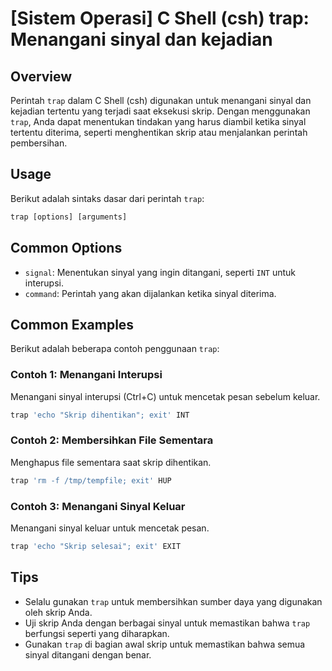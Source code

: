 # [Sistem Operasi] C Shell (csh) trap: Menangani sinyal dan kejadian

## Overview
Perintah `trap` dalam C Shell (csh) digunakan untuk menangani sinyal dan kejadian tertentu yang terjadi saat eksekusi skrip. Dengan menggunakan `trap`, Anda dapat menentukan tindakan yang harus diambil ketika sinyal tertentu diterima, seperti menghentikan skrip atau menjalankan perintah pembersihan.

## Usage
Berikut adalah sintaks dasar dari perintah `trap`:

```csh
trap [options] [arguments]
```

## Common Options
- `signal`: Menentukan sinyal yang ingin ditangani, seperti `INT` untuk interupsi.
- `command`: Perintah yang akan dijalankan ketika sinyal diterima.

## Common Examples
Berikut adalah beberapa contoh penggunaan `trap`:

### Contoh 1: Menangani Interupsi
Menangani sinyal interupsi (Ctrl+C) untuk mencetak pesan sebelum keluar.

```csh
trap 'echo "Skrip dihentikan"; exit' INT
```

### Contoh 2: Membersihkan File Sementara
Menghapus file sementara saat skrip dihentikan.

```csh
trap 'rm -f /tmp/tempfile; exit' HUP
```

### Contoh 3: Menangani Sinyal Keluar
Menangani sinyal keluar untuk mencetak pesan.

```csh
trap 'echo "Skrip selesai"; exit' EXIT
```

## Tips
- Selalu gunakan `trap` untuk membersihkan sumber daya yang digunakan oleh skrip Anda.
- Uji skrip Anda dengan berbagai sinyal untuk memastikan bahwa `trap` berfungsi seperti yang diharapkan.
- Gunakan `trap` di bagian awal skrip untuk memastikan bahwa semua sinyal ditangani dengan benar.